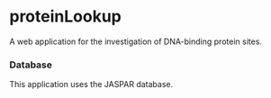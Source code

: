 # proteinLookup
A web application for the investigation of DNA-binding protein sites.

### Database
This application uses the JASPAR database.
